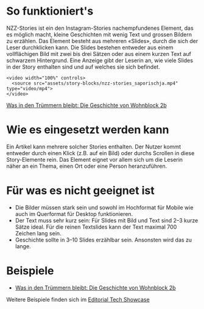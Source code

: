 # So funktioniert's
NZZ-Stories ist ein den Instagram-Stories nachempfundenes Element, das es möglich macht, kleine Geschichten mit wenig Text und grossen Bildern zu erzählen. Das Element besteht aus mehreren «Slides», durch die sich der Leser durchklicken kann. Die Slides bestehen entweder aus einem vollflächigen Bild mit zwei bis drei Sätzen oder aus einem kurzen Text auf schwarzem Hintergrund. Eine Anzeige gibt der Leserin an, wie viele Slides in der Story enthalten sind und auf welches sie sich befindet. 

```html|span-6
<video width="100%" controls>
  <source src="assets/story-blocks/nzz-stories_saporischja.mp4" type="video/mp4">
</video>
```
[Was in den Trümmern bleibt: Die Geschichte von Wohnblock 2b](https://www.nzz.ch/international/ukraine-putins-rakete-die-alles-veraenderte-zu-besuch-in-saporischja-ld.1750811)

# Wie es eingesetzt werden kann
Ein Artikel kann mehrere solcher Stories enthalten. Der Nutzer kommt entweder durch einen Klick (z.B. auf ein Bild) oder durchs Scrollen in diese Story-Elemente rein. Das Element eignet vor allem sich um die Leserin näher an ein Thema, einen Ort oder eine Person heranzuführen.  


# Für was es nicht geeignet ist 
- Die Bilder müssen stark sein und sowohl im Hochformat für Mobile wie auch im Querformat für Desktop funktionieren.
- Der Text muss sehr kurz sein: Für Slides mit Bild und Text sind 2–3 kurze Sätze ideal. Für die reinen Textslides kann der Text maximal 700 Zeichen lang sein.
- Geschichte sollte in 3–10 Slides erzählbar sein. Ansonsten wird das zu lange.

# Beispiele
- [Was in den Trümmern bleibt: Die Geschichte von Wohnblock 2b](https://www.nzz.ch/international/ukraine-putins-rakete-die-alles-veraenderte-zu-besuch-in-saporischja-ld.1750811)

Weitere Beispiele finden sich im [Editorial Tech Showcase](https://nzzdev.github.io/ed-tech-project-showcase/?internal)